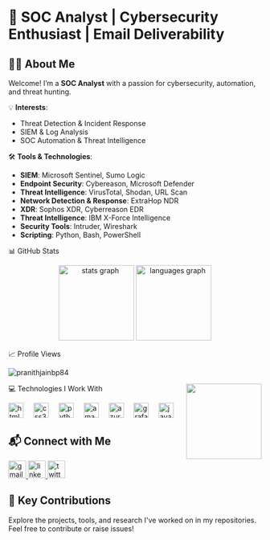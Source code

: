 # 🔐 SOC Analyst | Cybersecurity Enthusiast | Email Deliverability

## 👨‍💻 About Me  
Welcome! I’m a **SOC Analyst** with a passion for cybersecurity, automation, and threat hunting.  

💡 **Interests**:  
- Threat Detection & Incident Response  
- SIEM & Log Analysis  
- SOC Automation & Threat Intelligence  

🛠 **Tools & Technologies**:  
- **SIEM**: Microsoft Sentinel, Sumo Logic  
- **Endpoint Security**: Cybereason, Microsoft Defender  
- **Threat Intelligence**: VirusTotal, Shodan, URL Scan  
- **Network Detection & Response**: ExtraHop NDR  
- **XDR**: Sophos XDR, Cyberreason EDR  
- **Threat Intelligence**: IBM X-Force Intelligence  
- **Security Tools**: Intruder, Wireshark  
- **Scripting**: Python, Bash, PowerShell  



📊 GitHub Stats

<div align="center">
  <img src="https://github-readme-stats.vercel.app/api?username=pranithjainbp84&hide_title=false&hide_rank=false&show_icons=true&include_all_commits=true&count_private=true&disable_animations=false&theme=dracula&locale=en&hide_border=false" height="150" alt="stats graph"  />
  <img src="https://github-readme-stats.vercel.app/api/top-langs?username=pranithjainbp84&locale=en&hide_title=false&layout=compact&card_width=320&langs_count=5&theme=dracula&hide_border=false" height="150" alt="languages graph"  />
</div>


 📈 Profile Views
<p align="left"> <img src="https://komarev.com/ghpvc/?username=pranithjainbp84&label=Profile%20views&color=0e75b6&style=flat" alt="pranithjainbp84" /> </p>

<img align="right" height="150" src="https://media.tenor.com/0m1GsuD-53wAAAAj/mlbb-jjk-jjk-mlbb.gif"  />


💻 Technologies I Work With

<div align="left">
  <img src="https://cdn.jsdelivr.net/gh/devicons/devicon/icons/html5/html5-original.svg" height="30" alt="html5 logo"  />
  <img width="12" />
  <img src="https://cdn.jsdelivr.net/gh/devicons/devicon/icons/css3/css3-original.svg" height="30" alt="css3 logo"  />
  <img width="12" />
  <img src="https://cdn.jsdelivr.net/gh/devicons/devicon/icons/python/python-original.svg" height="30" alt="python logo"  />
  <img width="12" />
  <img src="https://cdn.jsdelivr.net/gh/devicons/devicon/icons/amazonwebservices/amazonwebservices-line-wordmark.svg" height="30" alt="amazonwebservices logo"  />
  <img width="12" />
  <img src="https://cdn.jsdelivr.net/gh/devicons/devicon/icons/azure/azure-original.svg" height="30" alt="azure logo"  />
  <img width="12" />
  <img src="https://cdn.jsdelivr.net/gh/devicons/devicon/icons/grafana/grafana-original.svg" height="30" alt="grafana logo"  />
  <img width="12" />
  <img src="https://cdn.jsdelivr.net/gh/devicons/devicon/icons/java/java-original.svg" height="30" alt="java logo"  />
</div>



## 📬 Connect with Me

<div align="left">
  <a href="mailto:pranithjainbp84@gmail.com" target="_blank">
    <img src="https://img.shields.io/static/v1?message=Gmail&logo=gmail&label=&color=D14836&logoColor=white&labelColor=&style=for-the-badge" height="35" alt="gmail logo"  />
  </a>
  <a href="https://www.linkedin.com/in/pranithjain84/" target="_blank">
    <img src="https://img.shields.io/static/v1?message=LinkedIn&logo=linkedin&label=&color=0077B5&logoColor=white&labelColor=&style=for-the-badge" height="35" alt="linkedin logo"  />
  </a>
  <a href="https://x.com/PranithJain84" target="_blank">
    <img src="https://img.shields.io/static/v1?message=Twitter&logo=twitter&label=&color=1DA1F2&logoColor=white&labelColor=&style=for-the-badge" height="35" alt="twitter logo"  />
  </a>
</div>



## 🚀 Key Contributions
Explore the projects, tools, and research I've worked on in my repositories. Feel free to contribute or raise issues!
